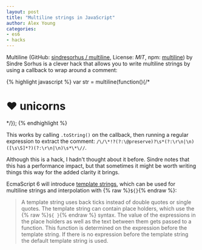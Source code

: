 ```yaml
---
layout: post
title: "Multiline strings in JavaScript"
author: Alex Young
categories:
- es6
- hacks
---
```


Multiline (GitHub: [sindresorhus / multiline](https://github.com/sindresorhus/multiline), License: _MIT_, npm: [multiline](https://www.npmjs.org/package/multiline)) by Sindre Sorhus is a clever hack that allows you to write multiline strings by using a callback to wrap around a comment:

{% highlight javascript %}
var str = multiline(function(){/*
<!doctype html>
<html>
    <body>
        <h1>❤ unicorns</h1>
    </body>
</html>
*/});
{% endhighlight %}

This works by calling `.toString()` on the callback, then running a regular expression to extract the comment: `/\/\*!?(?:\@preserve)?\s*(?:\r\n|\n)([\s\S]*?)(?:\r\n|\n)\s*\*\//`.

Although this is a hack, I hadn't thought about it before.  Sindre notes that this has a performance impact, but that sometimes it might be worth writing things this way for the added clarity it brings.

EcmaScript 6 will introduce [template strings](http://tc39wiki.calculist.org/es6/template-strings/), which can be used for multiline strings and interpolation with {% raw %}`${}`{% endraw %}:

> A template string uses back ticks instead of double quotes or single quotes. The template string can contain place holders, which use the {% raw %}`${ }`{% endraw %} syntax. The value of the expressions in the place holders as well as the text between them gets passed to a function. This function is determined on the expression before the template string. If there is no expression before the template string the default template string is used.


